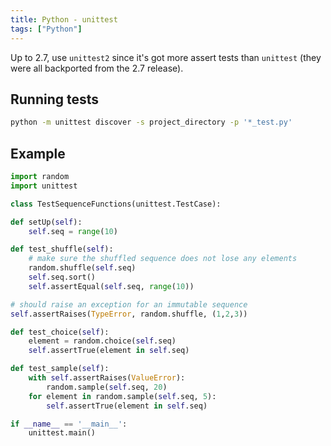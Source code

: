 ```yaml
---
title: Python - unittest
tags: ["Python"]
---
```


Up to 2.7, use ``unittest2`` since it's got more assert tests than ``unittest`` (they were all backported from the 2.7 release).

## Running tests

```bash
python -m unittest discover -s project_directory -p '*_test.py'
```

## Example

```python
import random
import unittest

class TestSequenceFunctions(unittest.TestCase):

def setUp(self):
    self.seq = range(10)

def test_shuffle(self):
    # make sure the shuffled sequence does not lose any elements
    random.shuffle(self.seq)
    self.seq.sort()
    self.assertEqual(self.seq, range(10))

# should raise an exception for an immutable sequence
self.assertRaises(TypeError, random.shuffle, (1,2,3))

def test_choice(self):
    element = random.choice(self.seq)
    self.assertTrue(element in self.seq)

def test_sample(self):
    with self.assertRaises(ValueError):
        random.sample(self.seq, 20)
    for element in random.sample(self.seq, 5):
        self.assertTrue(element in self.seq)

if __name__ == '__main__':
    unittest.main()
```
